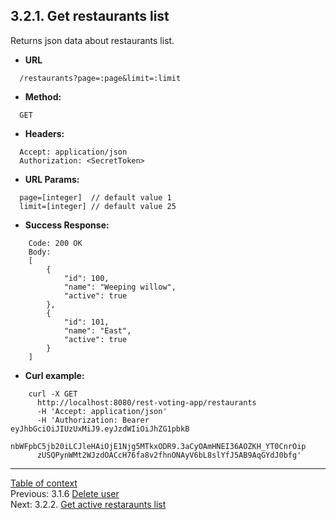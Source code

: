 **3.2.1. Get restaurants list**
----
Returns json data about restaurants list.
* **URL** 
```
  /restaurants?page=:page&limit=:limit
```
* **Method:**
```
  GET
```
 
* **Headers:**
```
  Accept: application/json
  Authorization: <SecretToken>
```
* **URL Params:**
```
  page=[integer]  // default value 1
  limit=[integer] // default value 25
```
* **Success Response:**
```
    Code: 200 OK
    Body:
    [
        {
            "id": 100,
            "name": "Weeping willow",
            "active": true
        },
        {
            "id": 101,
            "name": "East",
            "active": true
        }
    ]
``` 
* **Curl example:**
```
    curl -X GET
      http://localhost:8080/rest-voting-app/restaurants
      -H 'Accept: application/json'
      -H 'Authorization: Bearer eyJhbGciOiJIUzUxMiJ9.eyJzdWIiOiJhZG1pbkB
      nbWFpbC5jb20iLCJleHAiOjE1Njg5MTkxODR9.3aCyOAmHNEI36AOZKH_YT0CnrOip
      zUSQPynWMt2WJzdOACcH76fa8v2fhnONAyV6bL8slYfJ5AB9AqGYdJ0bfg'

```
---
[Table of context](api.md) \
Previous: 3.1.6 [Delete user](3_1_6.md) \
Next: 3.2.2. [Get active restaraunts list](3_2_2.md)
